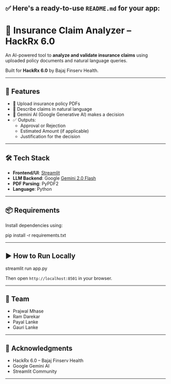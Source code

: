 ## ✅ Here's a ready-to-use `README.md` for your app:

# 📑 Insurance Claim Analyzer – HackRx 6.0

An AI-powered tool to **analyze and validate insurance claims** using uploaded policy documents and natural language queries.

Built for **HackRx 6.0** by Bajaj Finserv Health.

---

## 🚀 Features

- 📄 Upload insurance policy PDFs
- 💬 Describe claims in natural language
- 🤖 Gemini AI (Google Generative AI) makes a decision
- ✅ Outputs:
  - Approval or Rejection
  - Estimated Amount (if applicable)
  - Justification for the decision

---

## 🛠️ Tech Stack

- **Frontend/UI**: [Streamlit](https://streamlit.io)
- **LLM Backend**: Google [Gemini 2.0 Flash](https://ai.google.dev)
- **PDF Parsing**: PyPDF2
- **Language**: Python

---

## 📦 Requirements

Install dependencies using:

pip install -r requirements.txt

---


## ▶️ How to Run Locally

streamlit run app.py

Then open `http://localhost:8501` in your browser.

---

## 👥 Team

* Prajwal Mhase
* Ram Darekar
* Payal Lanke
* Gauri Lanke


---

## 🤝 Acknowledgments

* HackRx 6.0 – Bajaj Finserv Health
* Google Gemini AI
* Streamlit Community

---